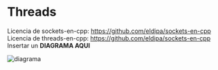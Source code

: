 # Threads
Licencia de sockets-en-cpp: https://github.com/eldipa/sockets-en-cpp
Licencia de threads-en-cpp: https://github.com/eldipa/sockets-en-cpp
Insertar un **DIAGRAMA AQUI**

![diagrama](https://github.com/Taller-de-Programacion-TPs/threads-2023c2-tomasvainstein/assets/112290189/cb2e1f22-397f-482d-a905-cb4f0288387b)


